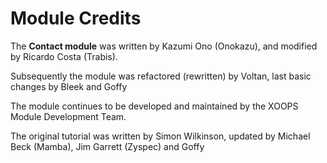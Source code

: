 # Module Credits

The **Contact module** was written by Kazumi Ono \(Onokazu\), and modified by Ricardo Costa \(Trabis\).

Subsequently the module was refactored \(rewritten\) by Voltan, last basic changes by Bleek and Goffy

The module continues to be developed and maintained by the XOOPS Module Development Team.

The original tutorial was written by Simon Wilkinson, updated by Michael Beck \(Mamba\), Jim Garrett \(Zyspec\) and Goffy

